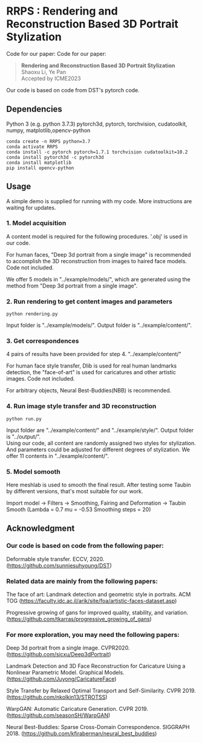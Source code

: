 # RRPS : Rendering and Reconstruction Based 3D Portrait Stylization
Code for our paper:
Code for our paper:
> **Rendering and Reconstruction Based 3D Portrait Stylization**
> <br>Shaoxu Li, Ye Pan<br>
> Accepted by ICME2023

Our code is based on code from DST's pytorch code.

## Dependencies
Python 3 (e.g. python 3.7.3)
pytorch3d, pytorch, torchvision, cudatoolkit, numpy, matplotlib,opencv-python
```
conda create -n RRPS python=3.7
conda activate RRPS
conda install -c pytorch pytorch=1.7.1 torchvision cudatoolkit=10.2
conda install pytorch3d -c pytorch3d
conda install matplotlib
pip install opencv-python
```

## Usage
A simple demo is supplied for running with my code. More instructions are waiting for updates.
### 1. Model acquisition
	
A content model is required for the following procedures. '.obj' is used in our code.
	
For human faces, "Deep 3d portrait from a single image" is recommended to accomplish the 3D reconstruction from images to haired face models. Code not included.

We offer 5 models in  "../example/models/", which are generated using the method from "Deep 3d portrait from a single image".

### 2. Run rendering to get content images and parameters
```
python rendering.py
```
Input folder is "../example/models/".
Output folder is "../example/content/".

### 3. Get correspondences

4 pairs of results have been provided for step 4. "../example/content/"

For human face style transfer, Dlib is used for real human landmarks detection, the "face-of-art" is used for caricatures and other artistic images. Code not included.
	
For arbitrary objects, Neural Best-Buddies(NBB) is recommended.

### 4. Run image style transfer and 3D reconstruction
```
python run.py
```
Input folder are "../example/content/" and "../example/style/".
Output folder is "../output/".	
Using our code, all content are randomly assigned two styles for stylization. And parameters could be adjusted for different degrees of stylization. We offer 11 contents in  "../example/content/".
### 5. Model somooth
Here meshlab is used to smooth the final result. After testing some Taubin by different versions, that's most suitable for our work.
	
Import model -> Filters -> Smoothing, Fairing and Deformation -> Taubin Smooth (Lambda = 0.7  mu = -0.53  Smoothing steps = 20)
## Acknowledgment
### Our code is based on code from the following paper:

Deformable style transfer. ECCV, 2020. (https://github.com/sunniesuhyoung/DST)

### Related data are mainly from the following papers:

The face of art: Landmark detection and geometric style in portraits. ACM TOG (https://faculty.idc.ac.il/arik/site/foa/artistic-faces-dataset.asp)

Progressive growing of gans for improved quality, stability, and variation. (https://github.com/tkarras/progressive_growing_of_gans)

### For more exploration, you may need the following papers: 

Deep 3d portrait from a single image. CVPR2020. (https://github.com/sicxu/Deep3dPortrait)

Landmark Detection and 3D Face Reconstruction for Caricature Using a Nonlinear Parametric Model. Graphical Models. (https://github.com/Juyong/CaricatureFace)

Style Transfer by Relaxed Optimal Transport and Self-Similarity. CVPR 2019. (https://github.com/nkolkin13/STROTSS)

WarpGAN: Automatic Caricature Generation. CVPR 2019. (https://github.com/seasonSH/WarpGAN)

Neural Best-Buddies: Sparse Cross-Domain Correspondence. SIGGRAPH 2018. (https://github.com/kfiraberman/neural_best_buddies)


